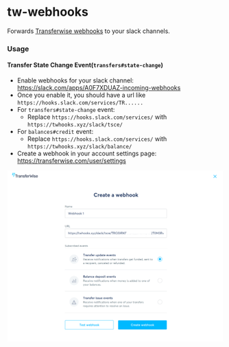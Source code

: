 # tw-webhooks
Forwards [Transferwise webhooks](https://api-docs.transferwise.com/#profile-webhooks) to your slack channels.

### Usage

#### Transfer State Change Event(`transfers#state-change`)

- Enable webhooks for your slack channel: https://slack.com/apps/A0F7XDUAZ-incoming-webhooks
- Once you enable it, you should have a url like `https://hooks.slack.com/services/TR......`
- For `transfers#state-change` event:
    - Replace `https://hooks.slack.com/services/` with `https://twhooks.xyz/slack/tsce/`
- For `balances#credit` event:
    - Replace `https://hooks.slack.com/services/` with `https://twhooks.xyz/slack/balance/`
- Create a webhook in your account settings page: https://transferwise.com/user/settings

![](./docs/twhooks.png?raw=true "Example")